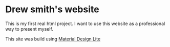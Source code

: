 # Drew smith's website
This is my first real html project. I want to use this website as a professional way to present myself.

This site was build using [Material Design Lite](https://getmdl.io/index.html)
